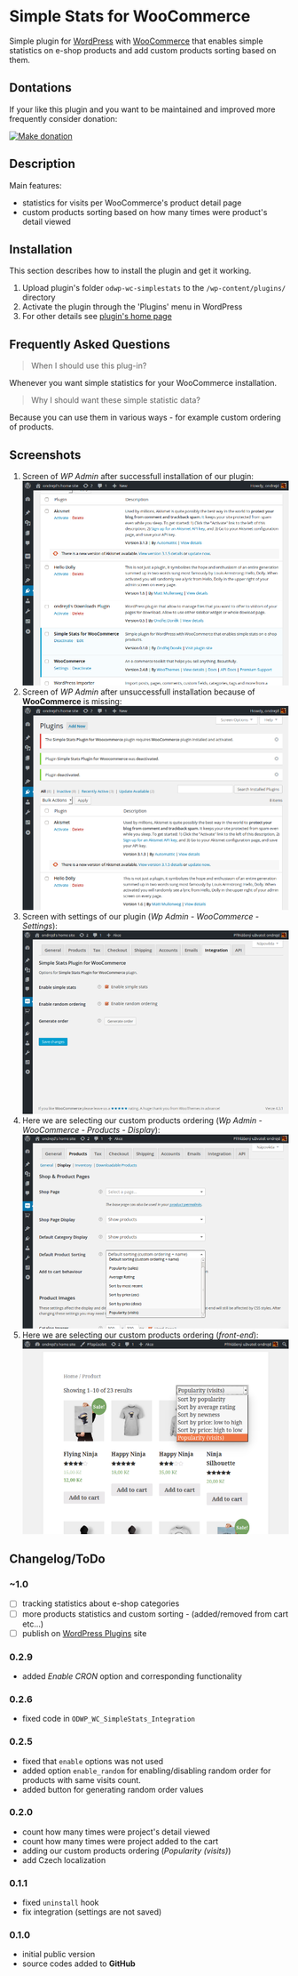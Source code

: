 # Simple Stats for WooCommerce

Simple plugin for [WordPress](https://wordpress.org/) with [WooCommerce](https://wordpress.org/plugins/woocommerce/) that enables simple statistics on e-shop products and add custom products sorting based on them.

## Dontations

If your like this plugin and you want to be maintained and improved more frequently consider donation:

[![Make donation](https://www.paypalobjects.com/en_US/i/btn/btn_donateCC_LG.gif "PayPal - The safer, eaisier way to pay online!")](https://www.paypal.com/cgi-bin/webscr?cmd=_donations&business=ondrejd%40gmail%2ecom&lc=CZ&item_name=ondrejd%2fodwp%2dwc%2dsimplestats&currency_code=CZK&bn=PP%2dDonationsBF%3abtn_donate_SM%2egif%3aNonHosted)

## Description

Main features:

- statistics for visits per WooCommerce's product detail page
- custom products sorting based on how many times were product's detail viewed

## Installation

This section describes how to install the plugin and get it working.

1. Upload plugin's folder `odwp-wc-simplestats` to the `/wp-content/plugins/` directory
2. Activate the plugin through the 'Plugins' menu in WordPress
3. For other details see [plugin's home page](https://github.com/ondrejd/odwp-wc-simplestats)

## Frequently Asked Questions

> When I should use this plug-in?

Whenever you want simple statistics for your WooCommerce installation.

> Why I should want these simple statistic data?

Because you can use them in various ways - for example custom ordering of products.

## Screenshots

1. Screen of _WP Admin_ after successfull installation of our plugin:
   ![Plugin successfully installed.](screenshot-1.png?raw=true "Plugin successfully installed.")
2. Screen of _WP Admin_ after unsuccessfull installation because of <b>WooCommerce</b> is missing:
   ![Plugin not installed - WooCommerce is missing.](screenshot-2.png?raw=true "Plugin not installed - WooCommerce is missing.")
3. Screen with settings of our plugin (_Wp Admin - WooCommerce - Settings_):
   ![Plugin's integration within WooCommerce'](screenshot-3.png?raw=true "Plugin's integration within WooCommerce")
4. Here we are selecting our custom products ordering (_Wp Admin - WooCommerce - Products - Display_):
   ![Selecting our custom WooCommerce products ordering'](screenshot-4.png?raw=true "Selecting our custom WooCommerce products ordering")
5. Here we are selecting our custom products ordering (_front-end_):
   ![Selecting our custom WooCommerce products ordering on FE'](screenshot-5.png?raw=true "Selecting our custom WooCommerce products ordering on FE")

## Changelog/ToDo

### ~1.0

* [ ] tracking statistics about e-shop categories
* [ ] more products statistics and custom sorting - (added/removed from cart etc...)
* [ ] publish on [WordPress Plugins](https://wordpress.org/plugins) site

### 0.2.9

* added _Enable CRON_ option and corresponding functionality

### 0.2.6

* fixed code in `ODWP_WC_SimpleStats_Integration`

### 0.2.5

* fixed that `enable` options was not used
* added option `enable_random` for enabling/disabling random order for products with same visits count.
* added button for generating random order values

### 0.2.0

* count how many times were project's detail viewed
* count how many times were project added to the cart
* adding our custom products ordering (_Popularity (visits)_)
* add Czech localization

### 0.1.1

* fixed `uninstall` hook
* fix integration (settings are not saved)

### 0.1.0

* initial public version
* source codes added to __GitHub__
